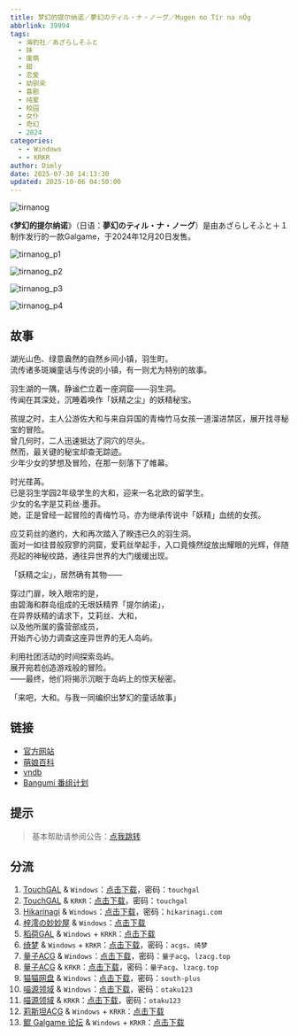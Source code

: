 ```yaml
---
title: 梦幻的提尔纳诺／夢幻のティル・ナ・ノーグ／Mugen no Tír na nÓg
abbrlink: 39994
tags:
  - 海豹社／あざらしそふと
  - 妹
  - 废萌
  - 甜
  - 恋爱
  - 幼驯染
  - 喜剧
  - 纯爱
  - 校园
  - 女仆
  - 奇幻
  - 2024
categories:
  - - Windows
  - - KRKR
author: Dimly
date: 2025-07-30 14:13:30
updated: 2025-10-06 04:50:00
---
```


![tirnanog](https://static.30hb.cn/vndb/img/tirnanog.webp)

《**梦幻的提尔纳诺**》（日语：**夢幻のティル・ナ・ノーグ**）是由あざらしそふと＋１制作发行的一款Galgame，于2024年12月20日发售。

<!--more-->

![tirnanog_p1](https://static.30hb.cn/vndb/img/tirnanog_p1.webp)

![tirnanog_p2](https://static.30hb.cn/vndb/img/tirnanog_p2.webp)

![tirnanog_p3](https://static.30hb.cn/vndb/img/tirnanog_p3.webp)

![tirnanog_p4](https://static.30hb.cn/vndb/img/tirnanog_p4.webp)

## 故事

湖光山色、绿意盎然的自然乡间小镇，羽生町。  
流传诸多斑斓童话与传说的小镇，有一则尤为特别的故事。

羽生湖的一隅，静谧伫立着一座洞窟——羽生洞。  
传闻在其深处，沉睡着唤作「妖精之尘」的妖精秘宝。

孩提之时，主人公游佐大和与来自异国的青梅竹马女孩一道溜进禁区，展开找寻秘宝的冒险。  
曾几何时，二人迅速抵达了洞穴的尽头。  
然而，最关键的秘宝却查无踪迹。  
少年少女的梦想及冒险，在那一刻落下了帷幕。

时光荏苒。  
已是羽生学园2年级学生的大和，迎来一名北欧的留学生。  
少女的名字是艾莉丝·墨菲。  
她，正是曾经一起冒险的青梅竹马，亦为继承传说中「妖精」血统的女孩。

应艾莉丝的邀约，大和再次踏入了睽违已久的羽生洞。  
面对一如往昔般寂寥的洞窟，爱莉丝举起手，入口竟倏然绽放出耀眼的光辉，伴随亮起的神秘纹路，通往异世界的大门缓缓出现。

「妖精之尘」，居然确有其物——

穿过门扉，映入眼帘的是，  
由碧海和群岛组成的无垠妖精界「提尔纳诺」，  
在异界妖精的请求下，艾莉丝、大和，  
以及他所属的露营部成员，  
开始齐心协力调查这座异世界的无人岛屿。

利用社团活动的时间探索岛屿。  
展开宛若创造游戏般的冒险。  
——最终，他们将揭示沉眠于岛屿上的惊天秘密。

「来吧，大和。与我一同编织出梦幻的童话故事」

## 链接

- [官方网站](https://azarashi-soft-plusone.nexton-net.jp/tirnanog/)
- [萌娘百科](https://zh.moegirl.org.cn/%E6%A2%A6%E5%B9%BB%E7%9A%84%E6%8F%90%E5%B0%94%E7%BA%B3%E8%AF%BA)
- [vndb](https://vndb.org/v51477)
- [Bangumi 番组计划](https://bgm.tv/subject/501665)

## 提示

> 基本帮助请参阅公告：[点我跳转](/p/announcement/)

## 分流

1.  [TouchGAL](https://www.touchgal.us/) & `Windows`：[点击下载](https://pan.touchgal.net/s/A77YhP)，密码：`touchgal`
2.  [TouchGAL](https://www.touchgal.us/) & `KRKR`：[点击下载](https://pan.touchgal.net/s/QNNni6)，密码：`touchgal`
3.  [Hikarinagi](https://www.hikarinagi.net/) & `Windows`：[点击下载](https://pan.yurari.moe/s/730QTx)，密码：`hikarinagi.com`
4.  [梓澪の妙妙屋](https://zi0.cc/) & `Windows`：[点击下载](https://zi0.cc/%E5%90%88%E9%9B%86%E7%B3%BB%E5%88%97/%E6%B1%89%E5%8C%96galgame%E5%90%88%E9%9B%86/2025/01/%E6%96%B0%E6%B1%89%E5%8C%96%E4%BD%9C%E5%93%81/ADV/[%E3%81%82%E3%81%96%E3%82%89%E3%81%97%E3%81%9D%E3%81%B5%E3%81%A8%EF%BC%8B1]%20%E5%A4%A2%E5%B9%BB%E3%81%AE%E3%83%86%E3%82%A3%E3%83%AB%E3%83%BB%E3%83%8A%E3%83%BB%E3%83%8E%E3%83%BC%E3%82%B0%20%E6%A2%A6%E5%B9%BB%E7%9A%84%E6%8F%90%E5%B0%94%E7%BA%B3%E8%AF%BA%20%E6%B1%89%E5%8C%96%E7%A1%AC%E7%9B%98%E7%89%88%20[%E7%99%BD%E9%B8%BD%E6%B1%89%E5%8C%96%E7%BB%84].zip)
5.  [稻荷GAL](https://inarigal.com/) & `Windows` + `KRKR`：[点击下载](https://inarigal.com/detail/1155)
6.  [绮梦](https://acgs.one/) & `Windows` + `KRKR`：[点击下载](https://game.acgs.one/game/973.html)，密码：`acgs`、`绮梦`
7.  [量子ACG](https://lzacg.cc/) & `Windows`：[点击下载](https://lzacg.cc/8638)，密码：`量子acg`、`lzacg.top`
8.  [量子ACG](https://lzacg.cc/) & `KRKR`：[点击下载](https://lzacg.cc/8693)，密码：`量子acg`、`lzacg.top`
9.  [猫猫网盘](https://catcat.cloud/) & `Windows`：[点击下载](https://catcat.cloud/GalGame/SP%E5%90%8E%E7%AB%AF1[GalGame%E5%88%86%E5%8C%BA]/%E6%B1%89%E5%8C%96%E6%B8%B8%E6%88%8F%E6%9C%88%E4%BB%BD%E5%90%88%E9%9B%86-%E7%A6%BB%E6%95%A3/2025%E5%B9%B4%E6%B1%89%E5%8C%96%E5%90%88%E9%9B%86/01/%E6%96%B0%E6%B1%89%E5%8C%96%E4%BD%9C%E5%93%81/ADV/[%E3%81%82%E3%81%96%E3%82%89%E3%81%97%E3%81%9D%E3%81%B5%E3%81%A8%EF%BC%8B1]%20%E5%A4%A2%E5%B9%BB%E3%81%AE%E3%83%86%E3%82%A3%E3%83%AB%E3%83%BB%E3%83%8A%E3%83%BB%E3%83%8E%E3%83%BC%E3%82%B0%20%E6%A2%A6%E5%B9%BB%E7%9A%84%E6%8F%90%E5%B0%94%E7%BA%B3%E8%AF%BA%20%E6%B1%89%E5%8C%96%E7%A1%AC%E7%9B%98%E7%89%88%20[%E7%99%BD%E9%B8%BD%E6%B1%89%E5%8C%96%E7%BB%84].rar)，密码：`south-plus`
10.  [喵源领域](https://www.nyantaku.com/) & `Windows`：[点击下载](https://www.nullcloud.top/Game/AzarashiSoft/[Windows]%E6%A2%A6%E5%B9%BB%E7%9A%84%E6%8F%90%E5%B0%94%E7%BA%B3%E8%AF%BA.7z)，密码：`otaku123`
11.  [喵源领域](https://www.nyantaku.com/) & `KRKR`：[点击下载](https://www.nullcloud.top/Game/AzarashiSoft/[Kirikiroid2]%E6%A2%A6%E5%B9%BB%E7%9A%84%E6%8F%90%E5%B0%94%E7%BA%B3%E8%AF%BA.7z)，密码：`otaku123`
12.  [莉斯坦ACG](https://www.limulu.moe/) & `Windows` + `KRKR`：[点击下载](https://www.limulu.moe/posts/3139ce8d)
13.  [鲲 Galgame 论坛](https://www.kungal.com/) & `Windows` + `KRKR`：[点击下载](https://www.kungal.com/galgame/1260)
